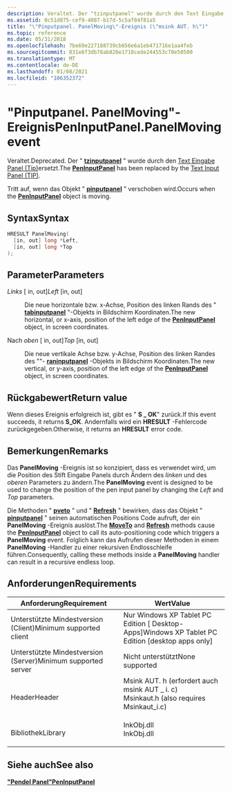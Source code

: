 ```yaml
---
description: Veraltet. Der "tzinputpanel" wurde durch den Text Eingabe Panel (Tip) ersetzt. Tritt auf, wenn das Objekt "pinputpanel" verschoben wird.
ms.assetid: 0c51d875-cef9-4087-b17d-5c5af04f81a5
title: "\"Pinputpanel. PanelMoving\"-Ereignis (\"msink AUT. h\")"
ms.topic: reference
ms.date: 05/31/2018
ms.openlocfilehash: 7be69e227188739cb656e6a1eb471716e1aa4feb
ms.sourcegitcommit: 831e8f3db78ab820e1710cede244553c70e50500
ms.translationtype: MT
ms.contentlocale: de-DE
ms.lasthandoff: 01/08/2021
ms.locfileid: "106352372"
---
```

# <a name="peninputpanelpanelmoving-event"></a><span data-ttu-id="b3df3-104">"Pinputpanel. PanelMoving"-Ereignis</span><span class="sxs-lookup"><span data-stu-id="b3df3-104">PenInputPanel.PanelMoving event</span></span>

<span data-ttu-id="b3df3-105">Veraltet.</span><span class="sxs-lookup"><span data-stu-id="b3df3-105">Deprecated.</span></span> <span data-ttu-id="b3df3-106">Der " [**tzinputpanel**](peninputpanel-class.md) " wurde durch den [Text Eingabe Panel (Tip)](text-input-panel-reference.md)ersetzt.</span><span class="sxs-lookup"><span data-stu-id="b3df3-106">The [**PenInputPanel**](peninputpanel-class.md) has been replaced by the [Text Input Panel (TIP)](text-input-panel-reference.md).</span></span>

<span data-ttu-id="b3df3-107">Tritt auf, wenn das Objekt " [**pinputpanel**](peninputpanel-class.md) " verschoben wird.</span><span class="sxs-lookup"><span data-stu-id="b3df3-107">Occurs when the [**PenInputPanel**](peninputpanel-class.md) object is moving.</span></span>

## <a name="syntax"></a><span data-ttu-id="b3df3-108">Syntax</span><span class="sxs-lookup"><span data-stu-id="b3df3-108">Syntax</span></span>


```C++
HRESULT PanelMoving(
  [in, out] long *Left,
  [in, out] long *Top
);
```



## <a name="parameters"></a><span data-ttu-id="b3df3-109">Parameter</span><span class="sxs-lookup"><span data-stu-id="b3df3-109">Parameters</span></span>

<dl> <dt>

<span data-ttu-id="b3df3-110">*Links* \[ in, out\]</span><span class="sxs-lookup"><span data-stu-id="b3df3-110">*Left* \[in, out\]</span></span>
</dt> <dd>

<span data-ttu-id="b3df3-111">Die neue horizontale bzw. x-Achse, Position des linken Rands des " [**tabinputpanel**](peninputpanel-class.md) "-Objekts in Bildschirm Koordinaten.</span><span class="sxs-lookup"><span data-stu-id="b3df3-111">The new horizontal, or x-axis, position of the left edge of the [**PenInputPanel**](peninputpanel-class.md) object, in screen coordinates.</span></span>

</dd> <dt>

<span data-ttu-id="b3df3-112">Nach *oben* \[ in, out\]</span><span class="sxs-lookup"><span data-stu-id="b3df3-112">*Top* \[in, out\]</span></span>
</dt> <dd>

<span data-ttu-id="b3df3-113">Die neue vertikale Achse bzw. y-Achse, Position des linken Randes des ""- [**raninputpanel**](peninputpanel-class.md) -Objekts in Bildschirm Koordinaten.</span><span class="sxs-lookup"><span data-stu-id="b3df3-113">The new vertical, or y-axis, position of the left edge of the [**PenInputPanel**](peninputpanel-class.md) object, in screen coordinates.</span></span>

</dd> </dl>

## <a name="return-value"></a><span data-ttu-id="b3df3-114">Rückgabewert</span><span class="sxs-lookup"><span data-stu-id="b3df3-114">Return value</span></span>

<span data-ttu-id="b3df3-115">Wenn dieses Ereignis erfolgreich ist, gibt es " **S \_ OK**" zurück.</span><span class="sxs-lookup"><span data-stu-id="b3df3-115">If this event succeeds, it returns **S\_OK**.</span></span> <span data-ttu-id="b3df3-116">Andernfalls wird ein **HRESULT** -Fehlercode zurückgegeben.</span><span class="sxs-lookup"><span data-stu-id="b3df3-116">Otherwise, it returns an **HRESULT** error code.</span></span>

## <a name="remarks"></a><span data-ttu-id="b3df3-117">Bemerkungen</span><span class="sxs-lookup"><span data-stu-id="b3df3-117">Remarks</span></span>

<span data-ttu-id="b3df3-118">Das **PanelMoving** -Ereignis ist so konzipiert, dass es verwendet wird, um die Position des Stift Eingabe Panels durch Ändern des *linken* und des *oberen* Parameters zu ändern.</span><span class="sxs-lookup"><span data-stu-id="b3df3-118">The **PanelMoving** event is designed to be used to change the position of the pen input panel by changing the *Left* and *Top* parameters.</span></span>

<span data-ttu-id="b3df3-119">Die Methoden " [**pveto**](/windows/desktop/api/peninputpanel/nf-peninputpanel-ipeninputpanel-moveto) " und " [**Refresh**](/windows/desktop/api/peninputpanel/nf-peninputpanel-ipeninputpanel-refresh) " bewirken, dass das Objekt " [**pinputpanel**](peninputpanel-class.md) " seinen automatischen Positions Code aufruft, der ein **PanelMoving** -Ereignis auslöst.</span><span class="sxs-lookup"><span data-stu-id="b3df3-119">The [**MoveTo**](/windows/desktop/api/peninputpanel/nf-peninputpanel-ipeninputpanel-moveto) and [**Refresh**](/windows/desktop/api/peninputpanel/nf-peninputpanel-ipeninputpanel-refresh) methods cause the [**PenInputPanel**](peninputpanel-class.md) object to call its auto-positioning code which triggers a **PanelMoving** event.</span></span> <span data-ttu-id="b3df3-120">Folglich kann das Aufrufen dieser Methoden in einem **PanelMoving** -Handler zu einer rekursiven Endlosschleife führen.</span><span class="sxs-lookup"><span data-stu-id="b3df3-120">Consequently, calling these methods inside a **PanelMoving** handler can result in a recursive endless loop.</span></span>

## <a name="requirements"></a><span data-ttu-id="b3df3-121">Anforderungen</span><span class="sxs-lookup"><span data-stu-id="b3df3-121">Requirements</span></span>



| <span data-ttu-id="b3df3-122">Anforderung</span><span class="sxs-lookup"><span data-stu-id="b3df3-122">Requirement</span></span> | <span data-ttu-id="b3df3-123">Wert</span><span class="sxs-lookup"><span data-stu-id="b3df3-123">Value</span></span> |
|-------------------------------------|---------------------------------------------------------------------------------------------------------------------|
| <span data-ttu-id="b3df3-124">Unterstützte Mindestversion (Client)</span><span class="sxs-lookup"><span data-stu-id="b3df3-124">Minimum supported client</span></span><br/> | <span data-ttu-id="b3df3-125">Nur Windows XP Tablet PC Edition \[ Desktop-Apps\]</span><span class="sxs-lookup"><span data-stu-id="b3df3-125">Windows XP Tablet PC Edition \[desktop apps only\]</span></span><br/>                                                       |
| <span data-ttu-id="b3df3-126">Unterstützte Mindestversion (Server)</span><span class="sxs-lookup"><span data-stu-id="b3df3-126">Minimum supported server</span></span><br/> | <span data-ttu-id="b3df3-127">Nicht unterstützt</span><span class="sxs-lookup"><span data-stu-id="b3df3-127">None supported</span></span><br/>                                                                                           |
| <span data-ttu-id="b3df3-128">Header</span><span class="sxs-lookup"><span data-stu-id="b3df3-128">Header</span></span><br/>                   | <dl> <span data-ttu-id="b3df3-129"><dt>Msink AUT. h (erfordert auch msink AUT \_ i. c)</dt></span><span class="sxs-lookup"><span data-stu-id="b3df3-129"><dt>Msinkaut.h (also requires Msinkaut\_i.c)</dt></span></span> </dl> |
| <span data-ttu-id="b3df3-130">Bibliothek</span><span class="sxs-lookup"><span data-stu-id="b3df3-130">Library</span></span><br/>                  | <dl> <span data-ttu-id="b3df3-131"><dt>InkObj.dll</dt></span><span class="sxs-lookup"><span data-stu-id="b3df3-131"><dt>InkObj.dll</dt></span></span> </dl>                               |



## <a name="see-also"></a><span data-ttu-id="b3df3-132">Siehe auch</span><span class="sxs-lookup"><span data-stu-id="b3df3-132">See also</span></span>

<dl> <dt>

[<span data-ttu-id="b3df3-133">**"Pendel Panel"**</span><span class="sxs-lookup"><span data-stu-id="b3df3-133">**PenInputPanel**</span></span>](peninputpanel-class.md)
</dt> </dl>

 

 




